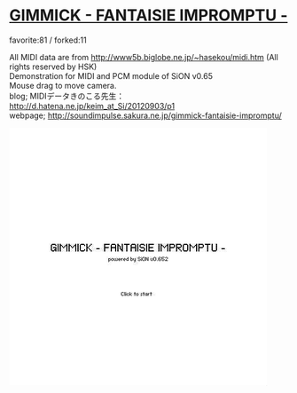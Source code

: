# [GIMMICK - FANTAISIE IMPROMPTU -](http://wonderfl.net/c/myhA)

favorite:81 / forked:11

All MIDI data are from http://www5b.biglobe.ne.jp/~hasekou/midi.htm (All rights reserved by HSK)  
Demonstration for MIDI and PCM module of SiON v0.65   
Mouse drag to move camera.  
blog; MIDIデータきのこる先生：http://d.hatena.ne.jp/keim_at_Si/20120903/p1  
webpage; http://soundimpulse.sakura.ne.jp/gimmick-fantaisie-impromptu/

![thumbnail](./thumbnail.jpg)
